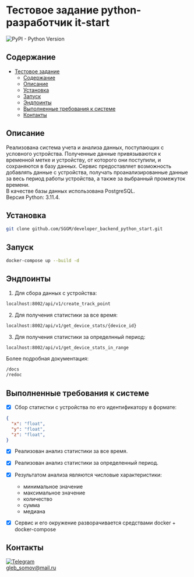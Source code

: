 # Тестовое задание python-разработчик it-start

![PyPI - Python Version](https://img.shields.io/pypi/pyversions/fastapi?style=plastic)


## Содержание
- [Тестовое задание](#тестовое-задание-python-разработчик-it-start)
    - [Содержание](#содержание)
    - [Описание](#описание)
    - [Установка](#установка)
    - [Запуск](#запуск)
    - [Эндпоинты](#эндпоинты)
    - [Выполненные требования к системе](#выполненные-требования-к-системе)
    - [Контакты](#контакты)


## Описание
Реализована система учета и анализа данных, поступающих с условного устройства. 
Полученные данные привязываются к временной метке и устройству, от которого они поступили, и сохраняются в базу данных. 
Сервис предоставляет возможность добавлять данные с устройства, получать проанализированные данные за весь период работы устройства, 
а также за выбранный промежуток времени.<br>
В качестве базы данных использована PostgreSQL.<br>
Версия Python: 3.11.4.



## Установка

```bash
git clone github.com/SGGM/developer_backend_python_start.git
```


## Запуск

```bash
docker-compose up --build -d
```


## Эндпоинты

1. Для сбора данных с устройства:
```bash
localhost:8002/api/v1/create_track_point
```
2. Для получения статистики за все время:
```bash
localhost:8002/api/v1/get_device_stats/{device_id}
```
3. Для получения статистики за определнный период:
```bash
localhost:8002/api/v1/get_device_stats_in_range
```
Более подробная документация:
```bash
/docs
/redoc
```


## Выполненные требования к системе

- [x] Сбор статистки с устройства по его идентификатору в формате:
```json
{
  "x": "float",
  "y": "float",
  "z": "float",
}
```
- [x] Реализован анализ статистики за все время.
- [x] Реализован анализ статистики за определенный период.
- [x] Результатом анализа являются числовые характеристики:
  - минимальное значение
  - максимальное значение
  - количество
  - сумма
  - медиана
- [x] Сервис и его окружение разворачивается средствами docker + docker-compose


## Контакты
[![Telegram](https://img.shields.io/badge/Telegram-2CA5E0?style=for-the-badge&logo=telegram&logoColor=white)](https://t.me/Stole_your_jet)<br>
gleb_somov@mail.ru



